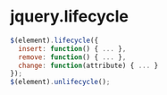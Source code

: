 jquery.lifecycle
================

```javascript
$(element).lifecycle({
  insert: function() { ... }, 
  remove: function() { ... },
  change: function(attribute) { ... }
});
$(element).unlifecycle();
```
